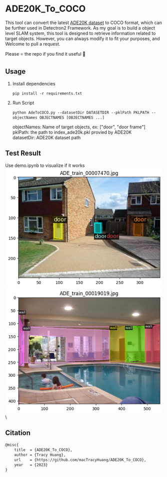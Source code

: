 # ADE20K_To_COCO
This tool can convert the latest [ADE20K dataset](https://groups.csail.mit.edu/vision/datasets/ADE20K/) to COCO format, which can be further used in Detectron2 Framework.
As my goal is to build a object level SLAM system, this tool is designed to retrieve information related to target objects.
However, you can always modify it to fit your purposes, and Welcome to pull a request.

Please :star: the repo if you find it useful :full_moon_with_face:


## Usage
1. Install dependencies
    ```
    pip install -r requirements.txt
    ```
2. Run Script
    ```
    python AdeToCOCO.py --datasetDir DATASETDIR --pklPath PKLPATH --objectNames OBJECTNAMES [OBJECTNAMES ...]
    ```
    objectNames: Name of target objects, ex: ["door", "door frame"]\
    pklPath: the path to index_ade20k.pkl provied by ADE20K\
    datasetDir: ADE20K dataset path

## Test Result
Use demo.ipynb to visualize if it works\
![image](./figure/door1.png)\
![image](./figure/wall1.png)\


## Citation
```
@misc{
    title  = {ADE20K_To_COCO},
    author = {Tracy Huang},
    url    = {https://github.com/macTracyHuang/ADE20K_To_COCO},
    year   = {2023}
}
```